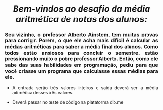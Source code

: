 <span align="center">

#  *Bem-vindos ao desafio da média aritmética de notas dos alunos:*

</span>

<span align="justify">

### Seu vizinho, o professor Alberto Ainstem, tem muitas provas para corrigir. Porém, o que ele acha mais difícil é calcular as médias aritméticas para saber a média final dos alunos. Como todos estão ansiosos para concluir o semestre, estão pressionando muito o pobre professor Alberto. Então, como ele sabe das suas habilidades em programação, pediu para que você criasse um programa que calculasse essas médias para ele.

- A entrada serão três valores inteiros e saída deverá ser a média aritmética desses três valores.

- Deverá passar no teste de código na plataforma dio.me
 
</span>
